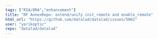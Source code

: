 ```yaml
---
tags: ["RIA/ORA","enhancement"]
title: "RF AnnexRepo: extend/unify init_remote and enable_remote"
html_url: "https://github.com/datalad/datalad/issues/5062"
user: "yarikoptic"
repo: "datalad/datalad"
---
```


